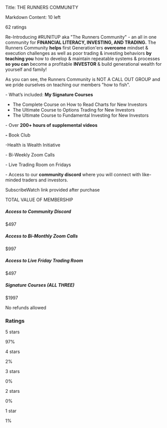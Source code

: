 Title: THE RUNNERS COMMUNITY

Markdown Content:
10 left

62 ratings

Re-Introducing #RUNITUP aka "The Runners Community" - an all in one community for **FINANCIAL LITERACY, INVESTING, AND TRADING.** The Runners Community **helps** first Generation'ers **overcome** mindset & execution challenges as well as poor trading & investing behaviors **by teaching you** how to develop & maintain repeatable systems & processes **so you can** become a profitable **INVESTOR** & build generational wealth for yourself and family!

As you can see, the Runners Community is NOT A CALL OUT GROUP and we pride ourselves on teaching our members "how to fish".

\- What’s included: **My Signature Courses**

*   The Complete Course on How to Read Charts for New Investors
*   The Ultimate Course to Options Trading for New Investors
*   The Ultimate Course to Fundamental Investing for New Investors

\- Over **200+ hours of supplemental videos**

**\-** Book Club

\-Health is Wealth Initiative

\- Bi-Weekly Zoom Calls

\- Live Trading Room on Fridays

\- Access to our **community discord** where you will connect with like-minded traders and investors.

SubscribeWatch link provided after purchase

TOTAL VALUE OF MEMBERSHIP

##### Access to Community Discord

$497

##### Access to Bi-Monthly Zoom Calls

$997

##### Access to Live Friday Trading Room

$497

##### Signature Courses (ALL THREE)

$1997

No refunds allowed

### Ratings

5 stars

97%

4 stars

2%

3 stars

0%

2 stars

0%

1 star

1%
